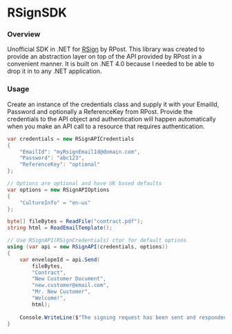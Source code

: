 # RSignSDK
### Overview
Unofficial SDK in .NET for [RSign](https://www.rsign.com/) by RPost. This library was created to provide an abstraction layer on top of the API provided by RPost in a convenient manner. It is built on .NET 4.0 because I needed to be able to drop it in to any .NET application.

### Usage
Create an instance of the credentials class and supply it with your EmailId, Password and optionally a ReferenceKey from RPost. Provide the credentials to the API object and authentication will happen automatically when you make an API call to a resource that requires authentication.
```csharp
var credentials = new RSignAPICredentials
{
    "EmailId": "myRsignEmailId@domain.com",
    "Password": "abc123",
    "ReferenceKey": "optional"
};

// Options are optional and have UK based defaults
var options = new RSignAPIOptions
{
    "CultureInfo" = "en-us"
};

byte[] fileBytes = ReadFile("contract.pdf");
string html = ReadEmailTemplate();

// Use RSignAPI(RSignCredentials) ctor for default options
using (var api = new RSignAPI(credentials, options))
{
    var envelopeId = api.Send(
        fileBytes,
        "Contract",
        "New Customer Document",
        "new.customer@email.com",
        "Mr. New Customer",
        "Welcome!",
        html);
    
    Console.WriteLine($"The signing request has been sent and responded with the identifier {envelopeId}");
}
